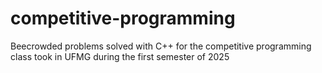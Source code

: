 # competitive-programming
Beecrowded problems solved with C++ for the competitive programming class took in UFMG during the first semester of 2025
